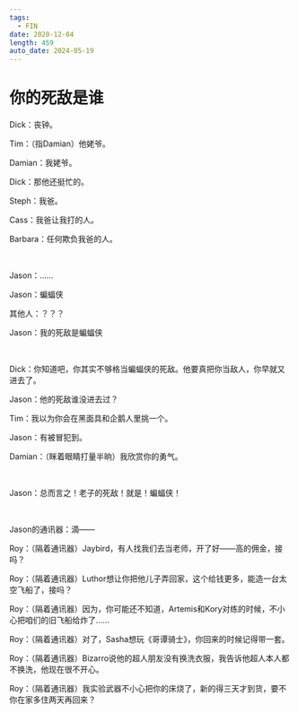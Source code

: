 ```yaml
---
tags:
  - FIN
date: 2020-12-04
length: 459
auto_date: 2024-05-19
---
```


# 你的死敌是谁

Dick：丧钟。

Tim：（指Damian）他姥爷。

Damian：我姥爷。

Dick：那他还挺忙的。

Steph：我爸。

Cass：我爸让我打的人。

Barbara：任何欺负我爸的人。

<br>

Jason：……

Jason：蝙蝠侠

其他人：？？？

Jason：我的死敌是蝙蝠侠

<br>

Dick：你知道吧，你其实不够格当蝙蝠侠的死敌。他要真把你当敌人，你早就又进去了。

Jason：他的死敌谁没进去过？

Tim：我以为你会在黑面具和企鹅人里挑一个。

Jason：有被冒犯到。

Damian：（眯着眼睛打量半晌）我欣赏你的勇气。

<br>

Jason：总而言之！老子的死敌！就是！蝙蝠侠！

<br>

Jason的通讯器：滴——

Roy：（隔着通讯器）Jaybird，有人找我们去当老师，开了好——高的佣金，接吗？

Roy：（隔着通讯器）Luthor想让你把他儿子弄回家，这个给钱更多，能造一台太空飞船了，接吗？

Roy：（隔着通讯器）因为，你可能还不知道，Artemis和Kory对练的时候，不小心把咱们的旧飞船给炸了……

Roy：（隔着通讯器）对了，Sasha想玩《哥谭骑士》，你回来的时候记得带一套。

Roy：（隔着通讯器）Bizarro说他的超人朋友没有换洗衣服，我告诉他超人本人都不换洗，他现在很不开心。

Roy：（隔着通讯器）我实验武器不小心把你的床烧了，新的得三天才到货，要不你在家多住两天再回来？
